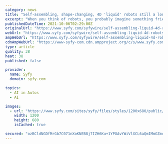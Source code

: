 ```yaml
---
category: news
title: "Self-assembling, shape-changing, 4D 'liquid' robots still a long way from a T-1000"
excerpt: "When you think of robots, you probably imagine something friendly like Wall-E or Johnny-5, or else you imagine the sorts of killer machines from the Terminator franchise. Either way, it’s a collection of discreet,"
publishedDateTime: 2021-10-06T02:29:00Z
originalUrl: "https://www.syfy.com/syfywire/self-assembling-liquid-4d-robots"
webUrl: "https://www.syfy.com/syfywire/self-assembling-liquid-4d-robots"
ampWebUrl: "https://www.syfy.com/syfywire/self-assembling-liquid-4d-robots?amp"
cdnAmpWebUrl: "https://www-syfy-com.cdn.ampproject.org/c/s/www.syfy.com/syfywire/self-assembling-liquid-4d-robots?amp"
type: article
quality: 38
heat: 38
published: false

provider:
  name: Syfy
  domain: syfy.com

topics:
  - AI in Autos
  - AI

images:
  - url: "https://www.syfy.com/sites/syfy/files/styles/1200x680/public/gettyimages-1203004167.jpg"
    width: 1200
    height: 680
    isCached: true

secured: "ozBCldNGDfMrGb7C071nXoKNEB8j7IZH6Ku+1YPOAvYWiVlXCL6aQmIMmGZmoBrBNIZoBncGS+uikDV/sXW0eNFAV1wt1RjNSYm56sU6yo2rSakGwGXgiDqp7wuuN8sR+kWDYfHN/yoiB4tag+FWHn1/jf5mWKYarXFsCFSjPeSiaS5zL+faGOrzMiaq0fGZGbC7NNjnhmg33CNirYEvLksVvq3j9gmrdaTcGJ2odD/Y3Gl1TgnGfoWY+TEjf5AqBoKs51D7QqMI1rYUW0uBJldtoR9K5h8IF0HxKgZDl5Z8nkvqD5e3dv5VdBTffQMWDR8nq09kDDwD4OeYN2GnNm95ThkZR4yjv13wGHGqlkM=;qtUBil4DUuYN/FvBAeX2oQ=="
---
```


